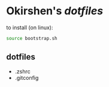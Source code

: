# Okirshen's _dotfiles_

to install (on linux):

```bash
source bootstrap.sh
```

## dotfiles

- .zshrc
- .gitconfig
